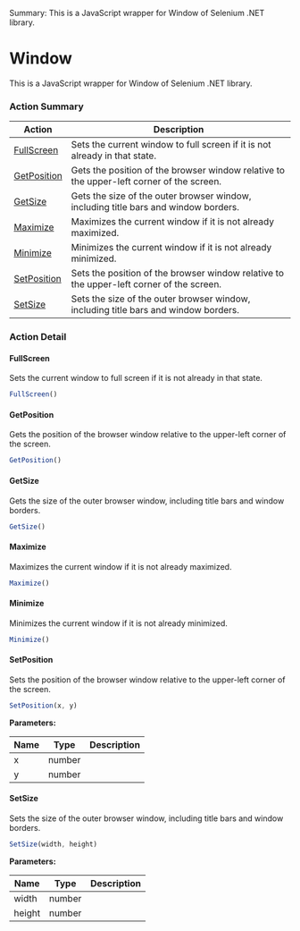 Summary: This is a JavaScript wrapper for Window of Selenium .NET library.

# Window

This is a JavaScript wrapper for Window of Selenium .NET library.






<!-- ============================== property summary ========================== -->

	
<!-- ============================== action summary ========================== -->



### Action Summary

|  **Action** | **Description** | 
| ----------- | --------------- |
|	[FullScreen](#fullscreen) | Sets the current window to full screen if it is not already in that state. |
|	[GetPosition](#getposition) | Gets the position of the browser window relative to the upper-left corner of the screen. |
|	[GetSize](#getsize) | Gets the size of the outer browser window, including title bars and window borders. |
|	[Maximize](#maximize) | Maximizes the current window if it is not already maximized. |
|	[Minimize](#minimize) | Minimizes the current window if it is not already minimized. |
|	[SetPosition](#setposition) | Sets the position of the browser window relative to the upper-left corner of the screen. |
|	[SetSize](#setsize) | Sets the size of the outer browser window, including title bars and window borders. |




<!-- ============================== property detail ========================== -->
	
	
<!-- ============================== action detail ========================== -->
	
### Action Detail
		
<a name="FullScreen"></a>    
#### FullScreen

Sets the current window to full screen if it is not already in that state.

```javascript
FullScreen() 
```





<a name="see.also.window.fullscreen"></a>

<a name="GetPosition"></a>    
#### GetPosition

Gets the position of the browser window relative to the upper-left corner of the screen.

```javascript
GetPosition() 
```





<a name="see.also.window.getposition"></a>

<a name="GetSize"></a>    
#### GetSize

Gets the size of the outer browser window, including title bars and window borders.

```javascript
GetSize() 
```





<a name="see.also.window.getsize"></a>

<a name="Maximize"></a>    
#### Maximize

Maximizes the current window if it is not already maximized.

```javascript
Maximize() 
```





<a name="see.also.window.maximize"></a>

<a name="Minimize"></a>    
#### Minimize

Minimizes the current window if it is not already minimized.

```javascript
Minimize() 
```





<a name="see.also.window.minimize"></a>

<a name="SetPosition"></a>    
#### SetPosition

Sets the position of the browser window relative to the upper-left corner of the screen.

```javascript
SetPosition(x, y) 
```


**Parameters:**

|	**Name** | **Type** | **Description** |
| ---------- | -------- | --------------- |
| x | number |	 |
| y | number |	 |





<a name="see.also.window.setposition"></a>

<a name="SetSize"></a>    
#### SetSize

Sets the size of the outer browser window, including title bars and window borders.

```javascript
SetSize(width, height) 
```


**Parameters:**

|	**Name** | **Type** | **Description** |
| ---------- | -------- | --------------- |
| width | number |	 |
| height | number |	 |





<a name="see.also.window.setsize"></a>

	

